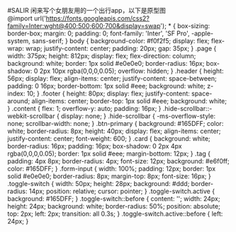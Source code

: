#SALIR
闲来写个女朋友用的一个出行app，以下是原型图<br>
@import url('https://fonts.googleapis.com/css2?family=Inter:wght@400;500;600;700&display=swap');
        * {
            box-sizing: border-box;
            margin: 0;
            padding: 0;
            font-family: 'Inter', 'SF Pro', -apple-system, sans-serif;
        }
        body {
            background-color: #f0f2f5;
            display: flex;
            flex-wrap: wrap;
            justify-content: center;
            padding: 20px;
            gap: 35px;
        }
        .page {
            width: 375px;
            height: 812px;
            display: flex;
            flex-direction: column;
            background: white;
            border: 1px solid #e0e0e0;
            border-radius: 16px;
            box-shadow: 0 2px 10px rgba(0,0,0,0.05);
            overflow: hidden;
        }
        .header {
            height: 56px;
            display: flex;
            align-items: center;
            justify-content: space-between;
            padding: 0 16px;
            border-bottom: 1px solid #eee;
            background: white;
            z-index: 10;
        }
        .footer {
            height: 80px;
            display: flex;
            justify-content: space-around;
            align-items: center;
            border-top: 1px solid #eee;
            background: white;
        }
        .content {
            flex: 1;
            overflow-y: auto;
            padding: 16px;
        }
        .hide-scrollbar::-webkit-scrollbar {
            display: none;
        }
        .hide-scrollbar {
            -ms-overflow-style: none;
            scrollbar-width: none;
        }
        .btn-primary {
            background: #165DFF;
            color: white;
            border-radius: 8px;
            height: 40px;
            display: flex;
            align-items: center;
            justify-content: center;
            font-weight: 600;
        }
        .card {
            background: white;
            border-radius: 16px;
            padding: 16px;
            box-shadow: 0 2px 4px rgba(0,0,0,0.05);
            border: 1px solid #eee;
            margin-bottom: 12px;
        }
        .tag {
            padding: 4px 8px;
            border-radius: 4px;
            font-size: 12px;
            background: #e6f0ff;
            color: #165DFF;
        }
        .form-input {
            width: 100%;
            padding: 12px;
            border: 1px solid #e0e0e0;
            border-radius: 8px;
            margin-top: 8px;
            font-size: 16px;
        }
        .toggle-switch {
            width: 50px;
            height: 28px;
            background: #ddd;
            border-radius: 14px;
            position: relative;
            cursor: pointer;
        }
        .toggle-switch.active {
            background: #165DFF;
        }
        .toggle-switch::before {
            content: '';
            width: 24px;
            height: 24px;
            background: white;
            border-radius: 50%;
            position: absolute;
            top: 2px;
            left: 2px;
            transition: all 0.3s;
        }
        .toggle-switch.active::before {
            left: 24px;
        }
